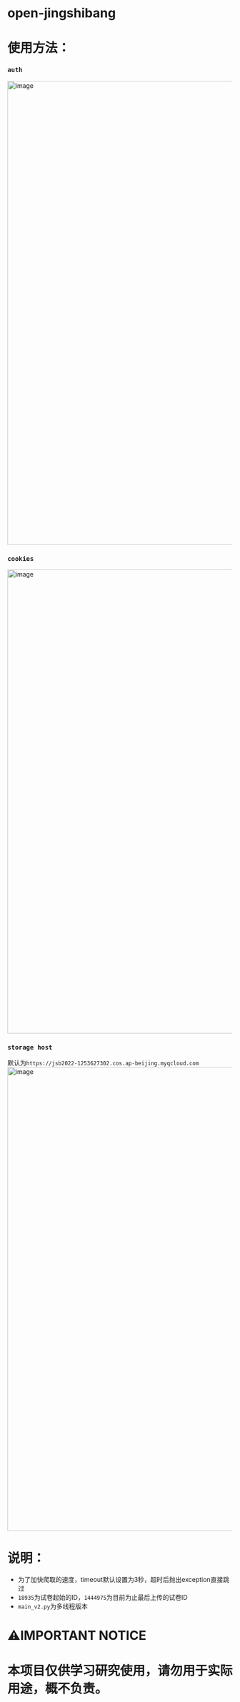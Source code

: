 # open-jingshibang
# 使用方法：
### ```auth``` 
<img width="1039" alt="image" src="https://github.com/AlabasterStone/open-jingshibang/assets/109396039/7cf613d2-7c96-4918-b7b8-4f70d8935fc6">

### ```cookies```
<img width="1039" alt="image" src="https://github.com/AlabasterStone/open-jingshibang/assets/109396039/496ce537-0b00-4e0b-a45a-3efbd8f86e01">

### ```storage host```
默认为```https://jsb2022-1253627302.cos.ap-beijing.myqcloud.com```
<img width="1039" alt="image" src="https://github.com/AlabasterStone/open-jingshibang/assets/109396039/6395c12b-4f43-40e9-8fd0-6afc6c605bd2">

# 说明：
- 为了加快爬取的速度，timeout默认设置为3秒，超时后抛出exception直接跳过
- ```18935```为试卷起始的ID，```1444975```为目前为止最后上传的试卷ID
- ```main_v2.py```为多线程版本

# ⚠️IMPORTANT NOTICE
# 本项目仅供学习研究使用，请勿用于实际用途，概不负责。
